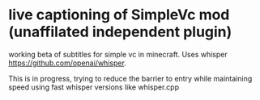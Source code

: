 # live captioning of SimpleVc mod (unaffilated independent plugin)


working beta of subtitles for simple vc in minecraft. Uses whisper https://github.com/openai/whisper.


This is in progress, trying to reduce the barrier to entry while maintaining speed using fast whisper versions like whisper.cpp
